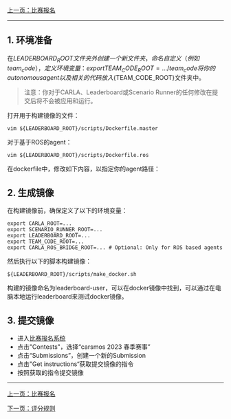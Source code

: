 [上一页：比赛报名](https://seekerxc.github.io/#/register)

---

## 1. 环境准备
在${LEADERBOARD_ROOT}文件夹外创建一个新文件夹，命名自定义（例如team_code），定义环境变量：
export TEAM_CODE_ROOT=.../team_code
将你的autonomous agent以及相关的代码放入${TEAM_CODE_ROOT}文件夹中。

> 注意：你对于CARLA、Leaderboard或Scenario Runner的任何修改在提交后将不会被应用和运行。

打开用于构建镜像的文件：
```shell
vim ${LEADERBOARD_ROOT}/scripts/Dockerfile.master
```
对于基于ROS的agent：
```shell
vim ${LEADERBOARD_ROOT}/scripts/Dockerfile.ros
```
在dockerfile中，修改如下内容，以指定你的agent路径：


## 2. 生成镜像
在构建镜像前，确保定义了以下的环境变量：
```shell
export CARLA_ROOT=...
export SCENARIO_RUNNER_ROOT=...
export LEADERBOARD_ROOT=...
export TEAM_CODE_ROOT=...
export CARLA_ROS_BRIDGE_ROOT=... # Optional: Only for ROS based agents
```
然后执行以下的脚本构建镜像：
```shell
${LEADERBOARD_ROOT}/scripts/make_docker.sh
```
构建的镜像命名为leaderboard-user，可以在docker镜像中找到，可以通过在电脑本地运行leaderboard来测试docker镜像。

## 3. 提交镜像
- 进入[比赛报名系统](http://161.189.217.21:3000/)
- 点击"Contests"，选择“carsmos 2023 春季赛事”
- 点击“Submissions”，创建一个新的Submission
- 点击"Get instructions“获取提交镜像的指令
- 按照获取的指令提交镜像

---
[上一页：比赛报名](https://seekerxc.github.io/#/register)

[下一页：评分规则](https://seekerxc.github.io/#/rules)
